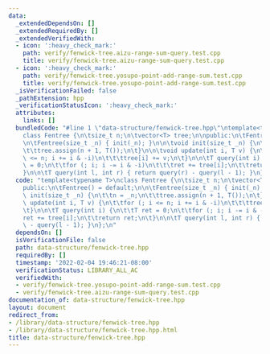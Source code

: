 ```yaml
---
data:
  _extendedDependsOn: []
  _extendedRequiredBy: []
  _extendedVerifiedWith:
  - icon: ':heavy_check_mark:'
    path: verify/fenwick-tree.aizu-range-sum-query.test.cpp
    title: verify/fenwick-tree.aizu-range-sum-query.test.cpp
  - icon: ':heavy_check_mark:'
    path: verify/fenwick-tree.yosupo-point-add-range-sum.test.cpp
    title: verify/fenwick-tree.yosupo-point-add-range-sum.test.cpp
  _isVerificationFailed: false
  _pathExtension: hpp
  _verificationStatusIcon: ':heavy_check_mark:'
  attributes:
    links: []
  bundledCode: "#line 1 \"data-structure/fenwick-tree.hpp\"\ntemplate<typename T>\n\
    class Fentree {\n\tsize_t n;\n\tvector<T> tree;\n\npublic:\n\tFentree() = default;\n\
    \n\tFentree(size_t _n) { init(_n); }\n\n\tvoid init(size_t _n) {\n\t\tn = _n;\n\
    \t\ttree.assign(n + 1, T());\n\t}\n\n\tvoid update(int i, T v) {\n\t\tfor (; i\
    \ <= n; i += i & -i)\n\t\t\ttree[i] += v;\n\t}\n\n\tT query(int i) {\n\t\tT ret\
    \ = 0;\n\t\tfor (; i; i -= i & -i)\n\t\t\tret += tree[i];\n\t\treturn ret;\n\t\
    }\n\n\tT query(int l, int r) { return query(r) - query(l - 1); }\n};\n"
  code: "template<typename T>\nclass Fentree {\n\tsize_t n;\n\tvector<T> tree;\n\n\
    public:\n\tFentree() = default;\n\n\tFentree(size_t _n) { init(_n); }\n\n\tvoid\
    \ init(size_t _n) {\n\t\tn = _n;\n\t\ttree.assign(n + 1, T());\n\t}\n\n\tvoid\
    \ update(int i, T v) {\n\t\tfor (; i <= n; i += i & -i)\n\t\t\ttree[i] += v;\n\
    \t}\n\n\tT query(int i) {\n\t\tT ret = 0;\n\t\tfor (; i; i -= i & -i)\n\t\t\t\
    ret += tree[i];\n\t\treturn ret;\n\t}\n\n\tT query(int l, int r) { return query(r)\
    \ - query(l - 1); }\n};\n"
  dependsOn: []
  isVerificationFile: false
  path: data-structure/fenwick-tree.hpp
  requiredBy: []
  timestamp: '2022-02-04 19:46:21-08:00'
  verificationStatus: LIBRARY_ALL_AC
  verifiedWith:
  - verify/fenwick-tree.yosupo-point-add-range-sum.test.cpp
  - verify/fenwick-tree.aizu-range-sum-query.test.cpp
documentation_of: data-structure/fenwick-tree.hpp
layout: document
redirect_from:
- /library/data-structure/fenwick-tree.hpp
- /library/data-structure/fenwick-tree.hpp.html
title: data-structure/fenwick-tree.hpp
---
```

